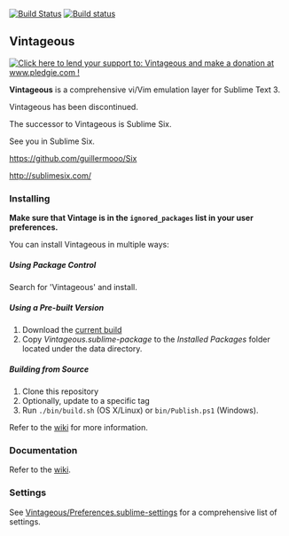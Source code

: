 [![Build Status](https://travis-ci.org/guillermooo/Vintageous.svg?branch=master)](https://travis-ci.org/guillermooo/Vintageous) [![Build status](https://ci.appveyor.com/api/projects/status/pvea8jg8bdoq2rmn/branch/master)](https://ci.appveyor.com/project/guillermooo/vintageous/branch/master)

## Vintageous

<a href='http://www.pledgie.com/campaigns/19122'><img alt='Click here to lend your support to: Vintageous and make a donation at www.pledgie.com !' src='http://www.pledgie.com/campaigns/19122.png?skin_name=chrome' border='0' /></a>


**Vintageous** is a comprehensive vi/Vim emulation layer for Sublime Text 3.

Vintageous has been discontinued.

The successor to Vintageous is Sublime Six.

See you in Sublime Six.

https://github.com/guillermooo/Six

http://sublimesix.com/


### Installing

**Make sure that Vintage
is in the `ignored_packages` list
in your user preferences.**

You can install Vintageous in multiple ways:


##### Using Package Control

Search for 'Vintageous' and install.


##### Using a Pre-built Version

1. Download the [current build](https://bitbucket.org/guillermooo/vintageous/downloads/Vintageous.sublime-package)
2. Copy *Vintageous.sublime-package* to the *Installed Packages* folder located under the data directory.


##### Building from Source

1. Clone this repository
2. Optionally, update to a specific tag
3. Run `./bin/build.sh` (OS X/Linux) or `bin/Publish.ps1` (Windows).

Refer to the [wiki](https://github.com/guillermooo/Vintageous/wiki) for more information.


### Documentation

Refer to the [wiki](https://github.com/guillermooo/Vintageous/wiki).


### Settings

See [Vintageous/Preferences.sublime-settings](https://github.com/guillermooo/Vintageous/blob/master/Preferences.sublime-settings) for a comprehensive list of settings.
